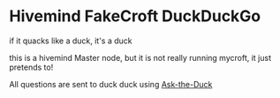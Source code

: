 # Hivemind FakeCroft DuckDuckGo

if it quacks like a duck, it's a duck

this is a hivemind Master node, but it is not really running mycroft, it just pretends to! 

All questions are sent to duck duck using [Ask-the-Duck](https://github.com/HelloChatterbox/ask-the-duck)

